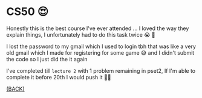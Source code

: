 # CS50 😍

Honestly this is the best course I've ever attended ... I loved the way they explain things, I unfortunately had to do this task twice 😭 🤧

I lost the password to my gmail which I used to login tbh that was like a very old gmail which I made for registering for some game 😅
and I didn't submit the code so I just did the it again 

I've completed till `lecture 2` with 1 problem remaining in pset2, If I'm able to complete it before 20th I would push it 👌🏽

[(BACK)](https://github.com/PranavKrishnan007/amfoss-tasks)
